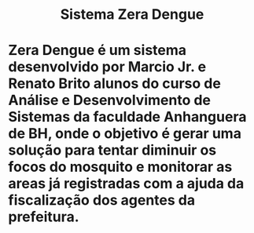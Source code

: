 <h1 align="center">Sistema Zera Dengue<h1>

<p>Zera Dengue é um sistema desenvolvido por Marcio Jr. e Renato Brito 
alunos do curso de Análise e Desenvolvimento de Sistemas da faculdade
Anhanguera de BH, onde o objetivo é gerar uma solução para tentar 
diminuir os focos do mosquito e monitorar as areas já registradas com a
ajuda da fiscalização dos agentes da prefeitura.</p>
